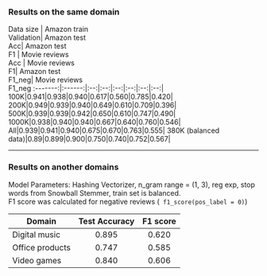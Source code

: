 ### Results on the same domain ### 

Data size | Amazon train <br/> 
Validation| Amazon test <br/>
Acc| Amazon test <br/>
F1 | Movie reviews <br/>
Acc | Movie reviews <br/>
F1| Amazon test <br/>
F1_neg| Movie reviews <br/>
F1_neg
:-------:|:------:|:--:|:--:|:--:|:--:|:--:|:--:|          
100K|0.941|0.938|0.940|0.617|0.560|0.785|0.420|
200K|0.949|0.939|0.940|0.649|0.610|0.709|0.396|
500K|0.939|0.939|0.942|0.650|0.610|0.747|0.490|
1000K|0.938|0.940|0.940|0.667|0.640|0.760|0.546|
All|0.939|0.941|0.940|0.675|0.670|0.763|0.555|
380K (balanced data)|0.89|0.899|0.900|0.750|0.740|0.752|0.567|

---

### Results on another domains ###  
Model Parameters: Hashing Vectorizer, n_gram range = (1, 3), reg exp, stop words from Snowball Stemmer, train set is balanced.
<br/>F1 score was calculated for negative reviews (` f1_score(pos_label = 0)`)

|  Domain | Test Accuracy | F1 score|
 --------|:-----:|:----:|
| Digital music|0.895|0.620|
 | Office products| 0.747|0.585|
 |Video games|0.840|0.606|
